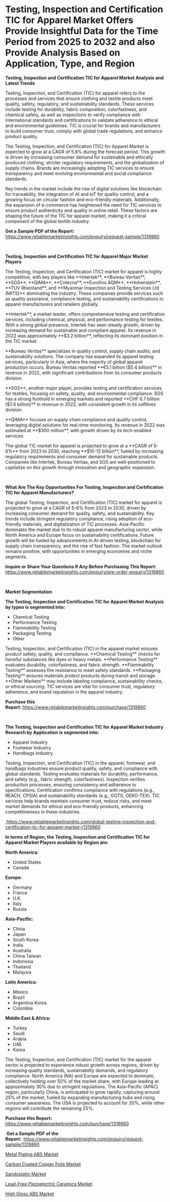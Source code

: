<p><h1>Testing, Inspection and Certification TIC for Apparel Market Offers Provide Insightful Data for the Time Period from 2025 to 2032 and also Provide Analysis Based on Application, Type, and Region</h1></p><p><strong>Testing, Inspection and Certification TIC for Apparel Market Analysis and Latest Trends</strong></p>
<p><p>Testing, Inspection, and Certification (TIC) for apparel refers to the processes and services that ensure clothing and textile products meet quality, safety, regulatory, and sustainability standards. These services include testing for durability, fabric composition, colorfastness, and chemical safety, as well as inspections to verify compliance with international standards and certifications to validate adherence to ethical and environmental guidelines. TIC is crucial for brands and manufacturers to build consumer trust, comply with global trade regulations, and enhance product quality.</p><p>The Testing, Inspection, and Certification (TIC) for Apparel Market is expected to grow at a CAGR of 5.8% during the forecast period. This growth is driven by increasing consumer demand for sustainable and ethically produced clothing, stricter regulatory requirements, and the globalization of supply chains. Brands are increasingly adopting TIC services to ensure transparency and meet evolving environmental and social compliance standards.</p><p>Key trends in the market include the rise of digital solutions like blockchain for traceability, the integration of AI and IoT for quality control, and a growing focus on circular fashion and eco-friendly materials. Additionally, the expansion of e-commerce has heightened the need for TIC services to ensure product authenticity and quality in online retail. These factors are shaping the future of the TIC for apparel market, making it a critical component of the global textile industry.</p></p>
<p><strong>Get a Sample PDF of the Report:&nbsp;</strong> <a href="https://www.reliablemarketinsights.com/enquiry/request-sample/1319860?utm_campaign=2013&utm_medium=2&utm_source=Github&utm_content=ia&utm_term=20012025&utm_id=testing-inspection-and-certification-tic-for-apparel">https://www.reliablemarketinsights.com/enquiry/request-sample/1319860</a></p>
<p>&nbsp;</p>
<p><strong>Testing, Inspection and Certification TIC for Apparel Major Market Players</strong></p>
<p><p>The Testing, Inspection, and Certification (TIC) market for apparel is highly competitive, with key players like **Intertek**, **Bureau Veritas**, **SGS**, **QIMA**, **Cotecna**, **Eurofins AQM**, **Hohenstein**, **TUV Rheinland**, and **Myanmar Inspection and Testing Services Ltd (MITS)** dominating the industry. These companies provide services such as quality assurance, compliance testing, and sustainability certifications to apparel manufacturers and retailers globally.</p><p>**Intertek**, a market leader, offers comprehensive testing and certification services, including chemical, physical, and performance testing for textiles. With a strong global presence, Intertek has seen steady growth, driven by increasing demand for sustainable and compliant apparel. Its revenue in 2022 was approximately **$3.2 billion**, reflecting its dominant position in the TIC market.</p><p>**Bureau Veritas** specializes in quality control, supply chain audits, and sustainability solutions. The company has expanded its apparel testing services, particularly in Asia, where the majority of global apparel production occurs. Bureau Veritas reported **€5.1 billion ($5.4 billion)** in revenue in 2022, with significant contributions from its consumer products division.</p><p>**SGS**, another major player, provides testing and certification services for textiles, focusing on safety, quality, and environmental compliance. SGS has a strong foothold in emerging markets and reported **CHF 6.7 billion ($7.4 billion)** in revenue in 2022, with consistent growth in its softlines division.</p><p>**QIMA** focuses on supply chain compliance and quality control, leveraging digital solutions for real-time monitoring. Its revenue in 2022 was estimated at **$300 million**, with growth driven by its tech-enabled services.</p><p>The global TIC market for apparel is projected to grow at a **CAGR of 5-6%** from 2023 to 2030, reaching **$10-12 billion**, fueled by increasing regulatory requirements and consumer demand for sustainable products. Companies like Intertek, Bureau Veritas, and SGS are well-positioned to capitalize on this growth through innovation and geographic expansion.</p></p>
<p>&nbsp;</p>
<p><strong>What Are The Key Opportunities For Testing, Inspection and Certification TIC for Apparel Manufacturers?</strong></p>
<p><p>The global Testing, Inspection, and Certification (TIC) market for apparel is projected to grow at a CAGR of 5-6% from 2023 to 2030, driven by increasing consumer demand for quality, safety, and sustainability. Key trends include stringent regulatory compliance, rising adoption of eco-friendly materials, and digitalization of TIC processes. Asia-Pacific dominates the market due to its robust apparel manufacturing sector, while North America and Europe focus on sustainability certifications. Future growth will be fueled by advancements in AI-driven testing, blockchain for supply chain transparency, and the rise of fast fashion. The market outlook remains positive, with opportunities in emerging economies and niche segments.</p></p>
<p><strong>Inquire or Share Your Questions If Any Before Purchasing This Report:</strong> <a href="https://www.reliablemarketinsights.com/enquiry/pre-order-enquiry/1319860?utm_campaign=2013&utm_medium=2&utm_source=Github&utm_content=ia&utm_term=20012025&utm_id=testing-inspection-and-certification-tic-for-apparel">https://www.reliablemarketinsights.com/enquiry/pre-order-enquiry/1319860</a></p>
<p>&nbsp;</p>
<p><strong>Market Segmentation</strong></p>
<p><strong>The Testing, Inspection and Certification TIC for Apparel Market Analysis by types is segmented into:</strong></p>
<p><ul><li>Chemical Testing</li><li>Performance Testing</li><li>Flammability Testing</li><li>Packaging Testing</li><li>Other</li></ul></p>
<p><p>Testing, Inspection, and Certification (TIC) in the apparel market ensures product safety, quality, and compliance. **Chemical Testing** checks for harmful substances like dyes or heavy metals. **Performance Testing** evaluates durability, colorfastness, and fabric strength. **Flammability Testing** assesses fire resistance to meet safety standards. **Packaging Testing** ensures materials protect products during transit and storage. **Other Markets** may include labeling compliance, sustainability checks, or ethical sourcing. TIC services are vital for consumer trust, regulatory adherence, and brand reputation in the apparel industry.</p></p>
<p><strong>Purchase this Report:&nbsp;</strong><a href="https://www.reliablemarketinsights.com/purchase/1319860?utm_campaign=2013&utm_medium=2&utm_source=Github&utm_content=ia&utm_term=20012025&utm_id=testing-inspection-and-certification-tic-for-apparel">https://www.reliablemarketinsights.com/purchase/1319860</a></p>
<p>&nbsp;</p>
<p><strong>The Testing, Inspection and Certification TIC for Apparel Market Industry Research by Application is segmented into:</strong></p>
<p><ul><li>Apparel Industry</li><li>Footwear Industry</li><li>Handbags Industry</li></ul></p>
<p><p>Testing, Inspection, and Certification (TIC) in the apparel, footwear, and handbags industries ensure product quality, safety, and compliance with global standards. Testing evaluates materials for durability, performance, and safety (e.g., fabric strength, colorfastness). Inspection verifies production processes, ensuring consistency and adherence to specifications. Certification confirms compliance with regulations (e.g., REACH, CPSIA) and sustainability standards (e.g., GOTS, OEKO-TEX). TIC services help brands maintain consumer trust, reduce risks, and meet market demands for ethical and eco-friendly products, enhancing competitiveness in these industries.</p></p>
<p><a href="https://www.reliablemarketinsights.com/global-testing-inspection-and-certification-tic-for-apparel-market-r1319860?utm_campaign=2013&utm_medium=2&utm_source=Github&utm_content=ia&utm_term=20012025&utm_id=testing-inspection-and-certification-tic-for-apparel">&nbsp;https://www.reliablemarketinsights.com/global-testing-inspection-and-certification-tic-for-apparel-market-r1319860</a></p>
<p><strong>In terms of Region, the Testing, Inspection and Certification TIC for Apparel Market Players available by Region are:</strong></p>
<p>
    <p> <strong> North America: </strong>
        <ul>
            <li>United States</li>
            <li>Canada</li>
        </ul>
        </p> 
    <p> <strong> Europe: </strong>
        <ul>
            <li>Germany</li>
            <li>France</li>
            <li>U.K.</li>
            <li>Italy</li>
            <li>Russia</li>
        </ul>
        </p> 
    <p> <strong> Asia-Pacific: </strong>
        <ul>
            <li>China</li>
            <li>Japan</li>
            <li>South Korea</li>
            <li>India</li>
            <li>Australia</li>
            <li>China Taiwan</li>
            <li>Indonesia</li>
            <li>Thailand</li>
            <li>Malaysia</li>
        </ul>
        </p> 
    <p> <strong> Latin America: </strong>
        <ul>
            <li>Mexico</li>
            <li>Brazil</li>
            <li>Argentina Korea</li>
            <li>Colombia</li>
        </ul>
        </p> 
    <p> <strong> Middle East & Africa: </strong>
        <ul>
            <li>Turkey</li>
            <li>Saudi</li>
            <li>Arabia</li>
            <li>UAE</li>
            <li>Korea</li>
        </ul>
    </p>
    </p>
<p><p>The Testing, Inspection, and Certification (TIC) market for the apparel sector is projected to experience robust growth across regions, driven by increasing quality standards, sustainability demands, and regulatory compliance. North America (NA) and Europe are expected to dominate, collectively holding over 50% of the market share, with Europe leading at approximately 30% due to stringent regulations. The Asia-Pacific (APAC) region, particularly China, is anticipated to grow rapidly, capturing around 25% of the market, fueled by expanding manufacturing hubs and rising consumer awareness. The USA is projected to account for 20%, while other regions will contribute the remaining 25%.</p></p>
<p><strong>Purchase this Report: </strong><a href="https://www.reliablemarketinsights.com/purchase/1319860?utm_campaign=2013&utm_medium=2&utm_source=Github&utm_content=ia&utm_term=20012025&utm_id=testing-inspection-and-certification-tic-for-apparel">https://www.reliablemarketinsights.com/purchase/1319860</a></p>
<p>&nbsp;<strong>Get a Sample PDF of the Report:&nbsp;&nbsp;</strong><a href="https://www.reliablemarketinsights.com/enquiry/request-sample/1319860?utm_campaign=2013&utm_medium=2&utm_source=Github&utm_content=ia&utm_term=20012025&utm_id=testing-inspection-and-certification-tic-for-apparel">https://www.reliablemarketinsights.com/enquiry/request-sample/1319860</a></p>
<p><strong></strong></p>
<p><p><a href="https://www.linkedin.com/pulse/metal-plating-abs-market-trend-analysis-forecasts-rapid-growth-4jh7e?utm_campaign=2013&utm_medium=2&utm_source=Github&utm_content=ia&utm_term=20012025&utm_id=testing-inspection-and-certification-tic-for-apparel">Metal Plating ABS Market</a></p><p><a href="https://www.linkedin.com/pulse/carbon-coated-copper-foils-market-evolution-135-cagr-key-trends-imqnc?utm_campaign=2013&utm_medium=2&utm_source=Github&utm_content=ia&utm_term=20012025&utm_id=testing-inspection-and-certification-tic-for-apparel">Carbon Coated Copper Foils Market</a></p><p><a href="https://www.linkedin.com/pulse/revenue-projections-sandostatin-market-119-cagr-from-2025-kfauc?utm_campaign=2013&utm_medium=2&utm_source=Github&utm_content=ia&utm_term=20012025&utm_id=testing-inspection-and-certification-tic-for-apparel">Sandostatin Market</a></p><p><a href="https://www.linkedin.com/pulse/in-depth-lead-free-piezoelectric-ceramics-market-analysis-examining-kddve?utm_campaign=2013&utm_medium=2&utm_source=Github&utm_content=ia&utm_term=20012025&utm_id=testing-inspection-and-certification-tic-for-apparel">Lead-Free Piezoelectric Ceramics Market</a></p><p><a href="https://www.linkedin.com/pulse/latest-trend-analysis-high-gloss-abs-market-suggests-steady-5wsic?utm_campaign=2013&utm_medium=2&utm_source=Github&utm_content=ia&utm_term=20012025&utm_id=testing-inspection-and-certification-tic-for-apparel">High Gloss ABS Market</a></p></p>